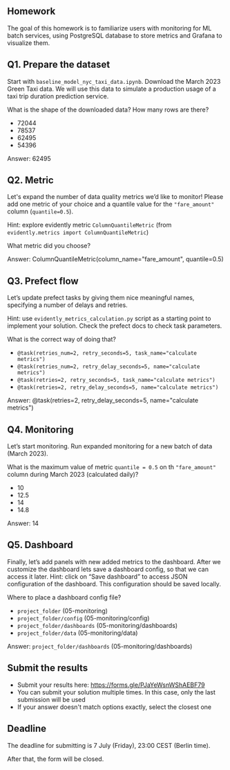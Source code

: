 ## Homework

The goal of this homework is to familiarize users with monitoring for ML batch services, using PostgreSQL database to store metrics and Grafana to visualize them.

## Q1. Prepare the dataset

Start with `baseline_model_nyc_taxi_data.ipynb`. Download the March 2023 Green Taxi data. We will use this data to simulate a production usage of a taxi trip duration prediction service.

What is the shape of the downloaded data? How many rows are there?

- 72044
- 78537
- 62495
- 54396

Answer: 62495

## Q2. Metric

Let's expand the number of data quality metrics we’d like to monitor! Please add one metric of your choice and a quantile value for the `"fare_amount"` column (`quantile=0.5`).

Hint: explore evidently metric `ColumnQuantileMetric` (from `evidently.metrics import ColumnQuantileMetric`)

What metric did you choose?

Answer: ColumnQuantileMetric(column_name="fare_amount", quantile=0.5)

## Q3. Prefect flow

Let’s update prefect tasks by giving them nice meaningful names, specifying a number of delays and retries.

Hint: use `evidently_metrics_calculation.py` script as a starting point to implement your solution. Check the prefect docs to check task parameters.

What is the correct way of doing that?

- `@task(retries_num=2, retry_seconds=5, task_name="calculate metrics")`
- `@task(retries_num=2, retry_delay_seconds=5, name="calculate metrics")`
- `@task(retries=2, retry_seconds=5, task_name="calculate metrics")`
- `@task(retries=2, retry_delay_seconds=5, name="calculate metrics")`

Answer: @task(retries=2, retry_delay_seconds=5, name="calculate metrics")

## Q4. Monitoring

Let’s start monitoring. Run expanded monitoring for a new batch of data (March 2023).

What is the maximum value of metric `quantile = 0.5` on th `"fare_amount"` column during March 2023 (calculated daily)?

- 10
- 12.5
- 14
- 14.8

Answer: 14

## Q5. Dashboard

Finally, let’s add panels with new added metrics to the dashboard. After we customize the dashboard lets save a dashboard config, so that we can access it later. Hint: click on “Save dashboard” to access JSON configuration of the dashboard. This configuration should be saved locally.

Where to place a dashboard config file?

- `project_folder` (05-monitoring)
- `project_folder/config` (05-monitoring/config)
- `project_folder/dashboards` (05-monitoring/dashboards)
- `project_folder/data` (05-monitoring/data)

Answer: `project_folder/dashboards` (05-monitoring/dashboards)

## Submit the results

- Submit your results here: https://forms.gle/PJaYeWsnWShAEBF79
- You can submit your solution multiple times. In this case, only the last submission will be used
- If your answer doesn't match options exactly, select the closest one

## Deadline

The deadline for submitting is 7 July (Friday), 23:00 CEST (Berlin time).

After that, the form will be closed.
